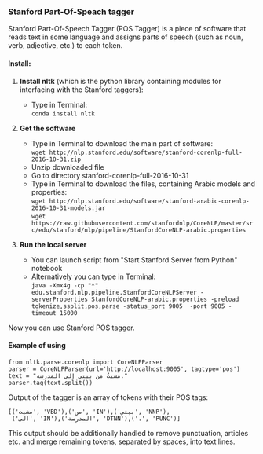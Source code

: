 ### Stanford Part-Of-Speach tagger 
Stanford Part-Of-Speech Tagger (POS Tagger) is a piece of software that reads text in some language and assigns parts of speech (such as noun, verb, adjective, etc.) to each token.

#### Install:

1.  **Install nltk** (which is the python library containing modules for interfacing with the Stanford taggers):
    - Type in Terminal:     
        `conda install nltk`    

2.  **Get the software**
    - Type in Terminal to download the main part of software:  
        `wget http://nlp.stanford.edu/software/stanford-corenlp-full-2016-10-31.zip`
    - Unzip downloaded file
    - Go to directory stanford-corenlp-full-2016-10-31
    - Type in Terminal to download the files, containing Arabic models and properties:        
        `wget http://nlp.stanford.edu/software/stanford-arabic-corenlp-2016-10-31-models.jar`    
        `wget https://raw.githubusercontent.com/stanfordnlp/CoreNLP/master/src/edu/stanford/nlp/pipeline/StanfordCoreNLP-arabic.properties`

3. **Run the local server**
	- You can launch script from "Start Stanford Server from Python" notebook
    - Alternatively you can type in Terminal:    
        `java -Xmx4g -cp "*" edu.stanford.nlp.pipeline.StanfordCoreNLPServer -serverProperties StanfordCoreNLP-arabic.properties -preload tokenize,ssplit,pos,parse -status_port 9005  -port 9005 -timeout 15000`
        
Now you can use Stanford POS tagger.

#### Example of using
``````
from nltk.parse.corenlp import CoreNLPParser
parser = CoreNLPParser(url='http://localhost:9005', tagtype='pos')
text = "مشيتُ من بيتي إلى المدرسة."
parser.tag(text.split())
``````

Output of the tagger is an array of tokens with their POS tags:
``````
[('مشيت', 'VBD'),('من', 'IN'),('بيتي', 'NNP'),
 ('الى', 'IN'),('المدرسة', 'DTNN'),('.', 'PUNC')]
``````
This output should be additionally handled to remove punctuation, articles etc. and merge remaining tokens, separated by spaces, into text lines.

